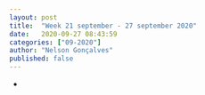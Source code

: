 ```yaml
---
layout: post
title:  "Week 21 september - 27 september 2020"
date:   2020-09-27 08:43:59
categories: ["09-2020"]
author: "Nelson Gonçalves"
published: false
---
```


* 
